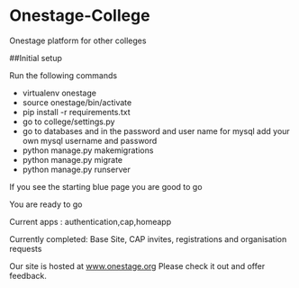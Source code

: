 # Onestage-College
Onestage platform for other colleges


##Initial setup

Run the following commands

* virtualenv onestage
* source onestage/bin/activate
* pip install -r requirements.txt
* go to college/settings.py
* go to databases and in the password and user name for mysql add your own mysql username and password
* python manage.py makemigrations
* python manage.py migrate
* python manage.py runserver

If you see the starting blue page you are good to go

You are ready to go

Current apps : authentication,cap,homeapp

Currently completed: Base Site, CAP invites, registrations and organisation requests

Our site is hosted at www.onestage.org Please check it out and offer feedback.
